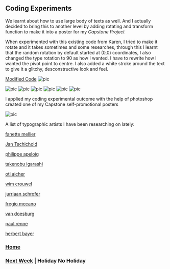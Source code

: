 ## Coding Experiments

We learnt about how to use large body of texts as well. And I actually decided to bring this to another level by adding rotating and transform function to make it into a poster for my *Capstone Project*

When experimented with this existing code from Karen, I tried to make it rotate and it takes sometimes and some researches, through this I learnt that the random rotation by default started at (0,0) coordinates, I also changed the type rotation to 90 as how I wanted. I have to rewrite how I wanted the pivot point to centre. I also added a white stroke around the text to give it a glitchy, desconstructive look and feel.

[Modified Code](https://wwsiyang.github.io/CODEWORD/SKO/Week_06/letters)
![pic](https://wwsiyang.github.io/CODEWORD/SKO/Week_06/lettercode.JPG)

![pic](https://wwsiyang.github.io/CODEWORD/SKO/Week_06/3.png)
![pic](https://wwsiyang.github.io/CODEWORD/SKO/Week_06/4.png)
![pic](https://wwsiyang.github.io/CODEWORD/SKO/Week_06/5.png)
![pic](https://wwsiyang.github.io/CODEWORD/SKO/Week_06/6.png)
![pic](https://wwsiyang.github.io/CODEWORD/SKO/Week_06/7.png)
![pic](https://wwsiyang.github.io/CODEWORD/SKO/Week_06/8.png)

I applied my coding experimental outcome with the help of photoshop created one of my Capstone self-promotional posters

![pic](https://wwsiyang.github.io/CODEWORD/SKO/Week_06/poster.jpg)



A list of typographic artists I have been researching on lately:

[fanette mellier](https://www.google.com/search?source=univ&tbm=isch&q=fanette+mellier&sa=X&ved=2ahUKEwiHuMzI2fPqAhU6yDgGHWY0CbcQiR56BAgPEBQ&biw=1645&bih=851)

[Jan Tschichold](https://en.wikipedia.org/wiki/Jan_Tschichold)

[philippe apeloig](https://www.google.com/search?source=univ&tbm=isch&q=philippe+apeloig&sa=X&ved=2ahUKEwjV--rd2PPqAhUabn0KHa0EBjEQiR56BAgSEBQ&biw=1645&bih=851)

[takenobu igarashi](https://www.google.com/search?source=univ&tbm=isch&q=takenobu+igarashi&sa=X&ved=2ahUKEwiUrvO92PPqAhUPxDgGHdb_AF8QiR56BAgQEBA&biw=1645&bih=851)

[otl aicher](https://www.google.com/search?source=univ&tbm=isch&q=otl+aicher&sa=X&ved=2ahUKEwi9_KOb2PPqAhXQ4zgGHQ5kDK0QiR56BAgNEA4&biw=1645&bih=851)

[wim crouwel](https://www.google.com/search?source=univ&tbm=isch&q=wim+crouwel&sa=X&ved=2ahUKEwig5Ybs1_PqAhWcxTgGHYWECpgQiR56BAgUEBA&biw=1645&bih=851)

[jurriaan schrofer](https://www.google.com/search?q=jurriaan+schrofer&source=lnms&tbm=isch&sa=X&ved=2ahUKEwjH64vW1_PqAhX1wzgGHd3vADcQ_AUoAXoECBUQAw&biw=1645&bih=851)

[fregio mecano](https://www.google.com/search?q=fregio+mecano&source=lnms&tbm=isch&sa=X&ved=2ahUKEwi43KeM1_PqAhXmzTgGHYokBaoQ_AUoAXoECAsQAw&biw=1645&bih=851)

[van doesburg](https://www.google.com/search?q=van+doesburg&source=lnms&tbm=isch&sa=X&ved=2ahUKEwiu3fCB1vPqAhWxxzgGHQjSDbcQ_AUoAXoECB8QAw&biw=1645&bih=851)

[paul renne](https://www.google.com/search?q=paul+renner&source=lnms&tbm=isch&sa=X&ved=2ahUKEwiAlbS71vPqAhU9xzgGHdyBDgAQ_AUoAXoECBcQAw&biw=1645&bih=851&dpr=2)

[herbert bayer](https://www.google.com/search?q=herbert+bayer&source=lnms&tbm=isch&sa=X&ved=2ahUKEwjZ2ajq1vPqAhV6zjgGHV_RBqoQ_AUoAXoECB4QAw&biw=1645&bih=851)


### [Home](https://github.com/WWsiyang/CODEWORD/tree/master/) 
### [Next Week](https://github.com/WWsiyang/CODEWORD/tree/master/SKO/Week_07) | Holiday No Holiday














